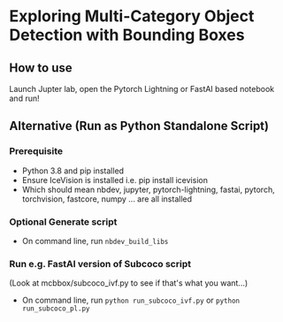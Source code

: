 # Exploring Multi-Category Object Detection with Bounding Boxes



## How to use

Launch Jupter lab, open the Pytorch Lightning or FastAI based notebook and run!

## Alternative (Run as Python Standalone Script)

### Prerequisite
* Python 3.8 and pip installed
* Ensure IceVision is installed i.e. pip install icevision
* Which should mean nbdev, jupyter, pytorch-lightning, fastai, pytorch, torchvision, fastcore, numpy ... are all installed

### Optional Generate script
* On command line, run ```nbdev_build_libs```

### Run e.g. FastAI version of Subcoco script
(Look at mcbbox/subcoco_ivf.py to see if that's what you want...)
* On command line, run ```python run_subcoco_ivf.py``` or ```python run_subcoco_pl.py```

